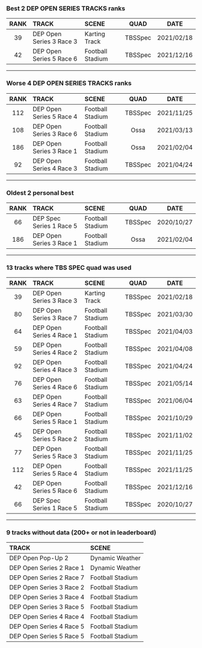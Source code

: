 ### Best 2 DEP OPEN SERIES TRACKS ranks
|RANK|TRACK|SCENE|QUAD|DATE|
|:---:|:---|:---|:---:|:---:|
|39|DEP Open Series 3 Race 3|Karting Track|TBSSpec|2021/02/18|
|42|DEP Open Series 5 Race 6|Football Stadium|TBSSpec|2021/12/16|
---
### Worse 4 DEP OPEN SERIES TRACKS ranks
|RANK|TRACK|SCENE|QUAD|DATE|
|:---:|:---|:---|:---:|:---:|
|112|DEP Open Series 5 Race 4|Football Stadium|TBSSpec|2021/11/25|
|108|DEP Open Series 3 Race 6|Football Stadium|Ossa|2021/03/13|
|186|DEP Open Series 3 Race 1|Football Stadium|Ossa|2021/02/04|
|92|DEP Open Series 4 Race 3|Football Stadium|TBSSpec|2021/04/24|
---
### Oldest 2 personal best
|RANK|TRACK|SCENE|QUAD|DATE|
|:---:|:---|:---|:---:|:---:|
|66|DEP Spec Series 1 Race 5|Football Stadium|TBSSpec|2020/10/27|
|186|DEP Open Series 3 Race 1|Football Stadium|Ossa|2021/02/04|
---
### 13 tracks where TBS SPEC quad was used
|RANK|TRACK|SCENE|QUAD|DATE|
|:---:|:---|:---|:---:|:---:|
|39|DEP Open Series 3 Race 3|Karting Track|TBSSpec|2021/02/18|
|80|DEP Open Series 3 Race 7|Football Stadium|TBSSpec|2021/03/30|
|64|DEP Open Series 4 Race 1|Football Stadium|TBSSpec|2021/04/03|
|59|DEP Open Series 4 Race 2|Football Stadium|TBSSpec|2021/04/08|
|92|DEP Open Series 4 Race 3|Football Stadium|TBSSpec|2021/04/24|
|76|DEP Open Series 4 Race 6|Football Stadium|TBSSpec|2021/05/14|
|63|DEP Open Series 4 Race 7|Football Stadium|TBSSpec|2021/06/04|
|66|DEP Open Series 5 Race 1|Football Stadium|TBSSpec|2021/10/29|
|45|DEP Open Series 5 Race 2|Football Stadium|TBSSpec|2021/11/02|
|77|DEP Open Series 5 Race 3|Football Stadium|TBSSpec|2021/11/25|
|112|DEP Open Series 5 Race 4|Football Stadium|TBSSpec|2021/11/25|
|42|DEP Open Series 5 Race 6|Football Stadium|TBSSpec|2021/12/16|
|66|DEP Spec Series 1 Race 5|Football Stadium|TBSSpec|2020/10/27|
---
### 9 tracks without data (200+ or not in leaderboard)
|TRACK|SCENE|
|:---|:---|
|DEP Open Pop-Up 2|Dynamic Weather|
|DEP Open Series 2 Race 1|Dynamic Weather|
|DEP Open Series 2 Race 7|Football Stadium|
|DEP Open Series 3 Race 2|Football Stadium|
|DEP Open Series 3 Race 4|Football Stadium|
|DEP Open Series 3 Race 5|Football Stadium|
|DEP Open Series 4 Race 4|Football Stadium|
|DEP Open Series 4 Race 5|Football Stadium|
|DEP Open Series 5 Race 5|Football Stadium|
